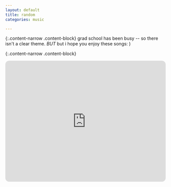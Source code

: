 ```yaml
---
layout: default
title: random
categories: music

---
```



{:.content-narrow .content-block}
grad school has been busy -- so there isn't a clear theme. *BUT* but i hope you enjoy these songs: )

{:.content-narrow .content-block}
<iframe style="border-radius:12px" src="https://open.spotify.com/embed/playlist/71SAMAi1opnYVpJw7IQNRq?utm_source=generator" width="100%" height="380" frameBorder="0" allowfullscreen="" allow="autoplay; clipboard-write; encrypted-media; fullscreen; picture-in-picture"></iframe>
